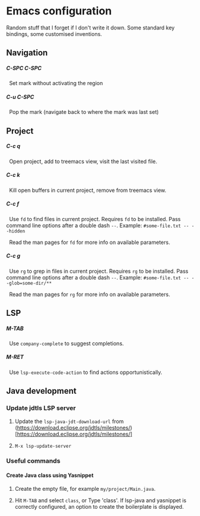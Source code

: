 # Emacs configuration

Random stuff that I forget if I don't write it down. Some standard key bindings, some customised inventions.

## Navigation

##### C-SPC C-SPC 

&nbsp; Set mark without activating the region

##### C-u C-SPC

&nbsp; Pop the mark (navigate back to where the mark was last set)

## Project

##### C-c q

&nbsp; Open project, add to treemacs view, visit the last visited file.

##### C-c k

&nbsp; Kill open buffers in current project, remove from treemacs view.

##### C-c f

&nbsp; Use `fd` to find files in current project. Requires `fd` to be installed. Pass command line options after a double dash `--`. Example:
     `#some-file.txt -- --hidden`

&nbsp; Read the man pages for `fd` for more info on available parameters.

##### C-c g

&nbsp; Use `rg` to grep in files in current project. Requires `rg` to be installed. Pass command line options after a double dash `--`. Example:
     `#some-file.txt -- --glob=some-dir/**`

&nbsp; Read the man pages for `rg` for more info on available parameters.

## LSP

##### M-TAB

&nbsp; Use `company-complete` to suggest completions.

##### M-RET

&nbsp; Use `lsp-execute-code-action` to find actions opportunistically.

## Java development

### Update jdtls LSP server

1. Update the `lsp-java-jdt-download-url` from (https://download.eclipse.org/jdtls/milestones/)[https://download.eclipse.org/jdtls/milestones/]

1. `M-x lsp-update-server`

### Useful commands

#### Create Java class using Yasnippet

1. Create the empty file, for example `my/project/Main.java`.

1. Hit `M-TAB` and select `class`, or Type 'class'. If lsp-java and yasnippet is correctly configured, an option to create the boilerplate is displayed.
